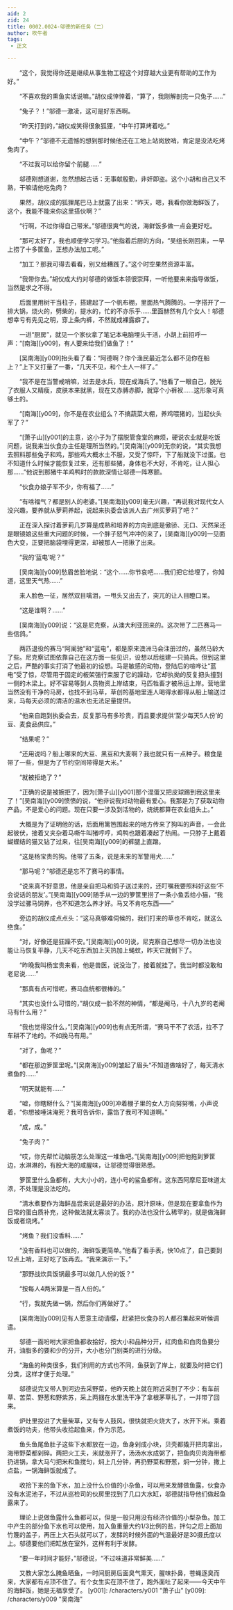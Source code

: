 ```yaml
---
aid: 2
zid: 24
title: 0002.0024-邬德的新任务（二）
author: 吹牛者
tags: 
 - 正文

---
```




　　“这个，我觉得你还是继续从事生物工程这个对穿越大业更有帮助的工作为好。”

　　“不喜欢我的熏鱼实话说嘛。”胡仪成悻悻着，“算了，我刚解剖完一只兔子……”

　　“兔子？！”邬德一激凌，这可是好东西啊。

　　“昨天打到的，”胡仪成笑得很象狐狸，“中午打算烤着吃。”

　　“中午？”邬德不无遗憾的想到那时候他还在工地上站岗放哨，肯定是没法吃烤兔肉了。

　　“不过我可以给你留个前腿……”

　　邬德刚想道谢，忽然想起古话：无事献殷勤，非奸即盗。这个小胡和自己又不熟，干嘛请他吃兔肉？

　　果然，胡仪成的狐狸尾巴马上就露了出来：“昨天，嗯，我看你做海鲜饭了，这个，我能不能来你这里搭伙啊？”

　　“行啊，不过你得自己带米。”邬德很爽气的说，海鲜饭多做一点会更好吃。

　　“那可太好了，我也顺便学习学习。”他指着后厨的方向，“吴组长刚回来，一早上捞了十多筐鱼，正想办法加工呢。”

　　“加工？那我可得去看看，别又给糟践了。”这个时空果然资源丰富。

　　“我带你去。”胡仪成大约对邬德的做饭本领很崇拜，一听他要来来指导做饭，当然是求之不得。

　　后面里用树干当柱子，搭建起了一个帆布棚，里面热气腾腾的。一字搭开了一排大锅，烧火的，劈柴的，提水的，忙的不亦乐乎……里面赫然有几个女人！邬德想幸亏有先见之明，穿上条内裤，不然就成裸露癖了。

　　一进“厨房”，就见一个家伙拿了笔记本电脑埋头干活，小胡上前招呼一声：“[南海][y009]，有人要来给我们做鱼了！”

　　[吴南海][y009]抬头看了看：“阿德啊？你个渔民最近怎么都不见你在船上？”上下又打量了一番，“几天不见，和个土人一样了。”

　　“我不是在当警戒哨嘛，过去是水兵，现在成海兵了。”他看了一眼自己，脱光了衣服人又精瘦，皮肤本来就黑，现在又赤膊赤脚，就穿个小裤衩……这形象可真够土的。

　　“[南海][y009]，你不是在农业组么？不搞蔬菜大棚，养鸡喂猪的，当起伙头军了？”

　　“[萧子山][y001]的主意，这小子为了摆脱管食堂的麻烦，硬说农业就是吃饭问题，说我来当伙食办主任是理所当然的。”[吴南海][y009]无奈的说，“其实我想去照料那些兔子和鸡，那些鸡大概水土不服，又受了惊吓，下了船就没下过蛋。也不知道什么时候才能恢复过来，还有那些猪，身体也不大好，不肯吃，让人担心那……”他说到那猪牛羊鸡鸭时的款款深情让邬德一阵寒颤。

　　“伙食办娘子军不少，你有福了……”

　　“有啥福气？都是别人的老婆。”[吴南海][y009]毫无兴趣，“再说我对现代女人没兴趣，要养就从萝莉养起，说起来执委会该派人去广州买萝莉了吧？”

　　正在深入探讨着萝莉几岁算是成熟和培养的方向到底是傲骄、无口、天然呆还是眼镜娘这些重大问题的时候，一个胖子怒气冲冲的来了，[吴南海][y009]一见面色大变，正要把脑袋埋得更深，却被那人一把揪了出来。

　　“我的‘蓝电’呢？”

　　[吴南海][y009]愁眉苦脸地说：“这个……你节哀吧……我们把它给埋了，你知道，这里天气热……”

　　来人脸色一征，居然双目噙泪，一甩头又出去了，突兀的让人目瞪口呆。

　　“这是谁啊？……”

　　[吴南海][y009]说：“这是尼克察，从澳大利亚回来的。这次带了二匹赛马一些信鸽。”

　　两匹退役的赛马“阿阑驰”和“蓝电”，都是原来澳洲马会注册过的，虽然马龄大了些。尼克察试图依靠自己在这方面一些见识，设想以后组建一只骑兵。但到这里之后，严酷的事实打消了他最初的设想。马是敏感的动物，登陆后的喧哗让“蓝电”受了惊，尽管用于固定的板架强行束服了它的躁动，它却执拗的反复把头撞到一侧的木梁上。好不容易等到人员物资上岸结束，马匹牲畜才被吊运上岸。营地里当然没有干净的马房，也找不到马草，草创的基地里连人喝得水都得从船上输送过来，马每天必须的清洁的温水也无法足量提供。

　　“他亲自跑到执委会去，反复那马有多珍贵，而且要求提供‘至少每天5人份’的豆、麦食品供应。”

　　“结果呢？”

　　“还用说吗？船上哪来的大豆、黑豆和大麦啊？我也就只有一点种子。粮食是带了一些，但是为了节约空间带得是大米。”

　　“就被拒绝了？”

　　“正确的说是被婉拒了，因为[萧子山][y001]那个混蛋又把皮球踢到我这里来了！”[吴南海][y009]愤愤的说，“他非说我对动物最有爱心。我那是为了获取动物产品，不是爱心的问题。现在只要一涉及到活物的，统统都算在农业组头上。”

　　大概是为了证明他的话，后面用篱笆围起来的地方传来了狗叫的声音，一会此起彼伏，接着又夹杂着马嘶牛叫猪哼哼，鸡鸭也跟着凑起了热闹。一只脖子上戴着蝴蝶结的猫又钻了过来，往[吴南海][y009]的裤腿上直蹭。

　　“这是杨宝贵的狗。他带了五条，说是未来的军警用犬……”

　　“那马呢？”邬德还是忘不了赛马的事情。

　　“说来真不好意思，他是亲自把马和鸽子送过来的，还叮嘱我要照料好这些‘不会说话的朋友’。”[吴南海][y009]随手从一边的箩筐里捞了一条小鱼丢给小猫，“我没学过骡马饲养，也不知道怎么养才好。马又不肯吃东西——”

　　旁边的胡仪成点点头：“这马真够难伺候的，我们打来的草也不肯吃，就这么绝食。”

　　“对，好像还是狂躁不安。”[吴南海][y009]说，尼克察自己想尽一切办法也没能让马恢复平静，几天不吃东西加上天热加上蝇蚊，昨天它就倒下了。

　　“昨晚我叫杨宝贵来看，他是兽医，说没治了，接着就挂了。我当时都没敢和老尼说……”

　　“那真有点可惜呢，赛马血统都很棒的。”

　　“其实也没什么可惜的，”胡仪成一脸不然的神情，“都是阉马，十八九岁的老阉马有什么用？”

　　“我也觉得没什么，”[吴南海][y009]也有点无所谓，“赛马干不了农活，拉不了车耕不了地的。不如挽马有用。”

　　“对了，鱼呢？”

　　“都在那边箩筐里呢。”[吴南海][y009]皱起了眉头“不知道做啥好了，每天清水煮鱼的……”

　　“明天就能有……”

　　“嘘，你瞎掰什么？”[吴南海][y009]冲着棚子里的女人方向努努嘴，小声说着，“你想被唾沫淹死？我可告诉你，露馅了我可不知道啊。”

　　“成，成。”

　　“兔子肉？”

　　“哎，你先帮忙动脑筋怎么处理这一堆鱼吧。”[吴南海][y009]把他拖到箩筐边，水淋淋的，有股大海的咸腥味，让邬德觉得很熟悉。

　　箩筐里什么鱼都有，大大小小的，连小号的鲨鱼都有。这东西阿摩尼亚味道太浓，不处理是没法吃的。

　　“清水煮要作为海鲜品尝来说是最好的办法，原汁原味，但是现在要拿鱼作为日常的蛋白质补充，这种做法就太寡淡了。我的办法也没什么稀罕的，就是做海鲜饭或者烧烤。”

　　“烤鱼？我们没香料……”

　　“没有香料也可以做的，海鲜饭更简单。”他看了看手表，快10点了，自己要到12点上哨，正好吃了饭再去。“我来演示一下。”

　　“那野战炊具饭锅最多可以做几人份的饭？”

　　“按每人4两米算是一百人份的。”

　　“行，我就先做一锅，然后你们再做好了。”

　　[吴南海][y009]见有人愿意主动请缨，赶紧把伙食办的人都召集起来听候调遣。

　　邬德一面吩咐大家把鱼都收拾好，按大小和品种分开，红肉鱼和白肉鱼要分开，油脂多的要和少的分开，大小也分门别类的进行分级。

　　“海鱼的种类很多，我们利用的方式也不同，鱼获到了岸上，就要及时把它们分类，这样才便于处理。”

　　邬德说完又带人到河边去采野菜，他昨天晚上就在附近采到了不少：有车前草、苦菜、野葱和野紫苏，采上两捆在水里洗干净了拿根茅草扎了，一并带了回来。

　　炉灶里投进了大量柴草，又有专人鼓风，很快就把火烧大了，水开下米。乘着煮饭的功夫，他带头收拾起鱼来，作为示范。

　　鱼头鱼尾鱼肚子这些下水都放在一边，鱼身剁成小块，贝壳都撬开把肉拿出，海带野菜都剁碎。两把火工夫，米就涨开了，汤汤水水成粥了，把鱼肉贝肉海带都扔进锅，拿大马勺把米和鱼搅匀，焖上几分钟，再扔野菜和野葱，焖一分钟，撒上点盐，一锅海鲜饭就成了。

　　收拾下来的鱼下水，加上没什么价值的小杂鱼，可以用来发酵做鱼露，伙食办没有水泥池子，不过从巡检司的伙房里找到了几口大水缸，邬德就指导他们做起鱼露来了。

　　理论上说做鱼露什么鱼都可以，但是一般只用没有经济价值的小型杂鱼。加工中产生的部分鱼下水也可以使用，加入鱼重量大约1/3比例的盐，拌匀之后上面加竹篾的盖子，再压上大石头就可以了，发酵的时候外面的气温最好是30摄氏度以上。邬德要他们把缸放在室外，这样有利于发酵。

　　“要一年时间才能好，”邬德说，“不过味道非常鲜美……”

　　又教大家怎么腌鱼晒鱼，一时间厨房后面臭气熏天，腥味扑鼻，苍蝇逐臭而来，大家都有点顶不住了。有个女生实在顶不住了，跑外面吐了起来——今天中午的海鲜饭，她是无福享受了。
[y001]: /characters/y001 "萧子山"
[y009]: /characters/y009 "吴南海"



